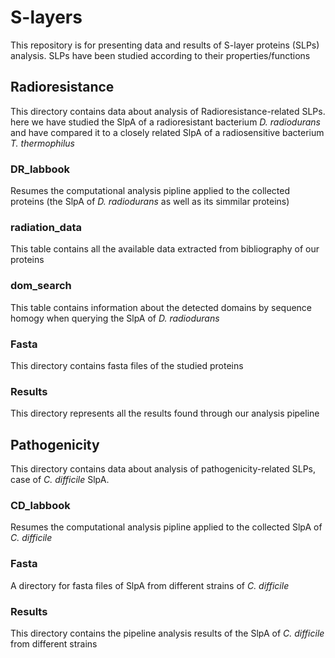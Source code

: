 # S-layers
This repository is for presenting data and results of S-layer proteins (SLPs) analysis. SLPs have been studied according to their properties/functions
## Radioresistance
This directory contains data about analysis of Radioresistance-related SLPs. 
here we have studied the SlpA of a radioresistant bacterium *D. radiodurans* and have compared it to a closely related SlpA of a radiosensitive bacterium *T. thermophilus*
### DR_labbook
Resumes the computational analysis pipline applied to the collected proteins (the SlpA of *D. radiodurans* as well as its simmilar proteins)
### radiation_data
This table contains all the available data extracted from bibliography of our proteins
### dom_search
This table contains information about the detected domains by sequence homogy when querying the SlpA of *D. radiodurans*
### Fasta
This directory contains fasta files of the studied proteins
### Results
This directory represents all the results found through our analysis pipeline


## Pathogenicity
This directory contains data about analysis of pathogenicity-related SLPs, case of *C. difficile* SlpA. 
### CD_labbook
Resumes the computational analysis pipline applied to the collected SlpA of *C. difficile*
### Fasta
A directory for fasta files of SlpA from different strains of *C. difficile* 
### Results
This directory contains the pipeline analysis results of the SlpA of *C. difficile* from different strains
